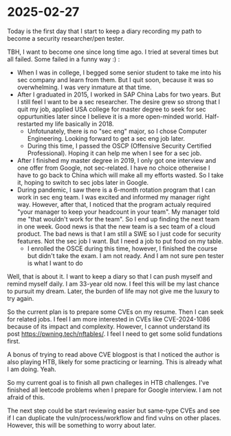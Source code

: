 # 2025-02-27

Today is the first day that I start to keep a diary recording my path to become
a security researcher/pen tester.

TBH, I want to become one since long time ago. I tried at several times but all
failed. Some failed in a funny way :) :

- When I was in college, I begged some senior student to take me into his sec
  company and learn from them. But I quit soon, because it was so overwhelming.
  I was very inmature at that time.
- After I graduated in 2015, I worked in SAP China Labs for two years. But I
  still feel I want to be a sec researcher. The desire grew so strong that I
  quit my job, applied USA college for master degree to seek for sec
  oppurtunities later since I believe it is a more open-minded world.
  Half-restarted my life basically in 2018.
  - Unfotunately, there is no "sec eng" major, so I chose Computer Engineering.
    Looking forward to get a sec eng job later.
  - During this time, I passed the OSCP (Offensive Security Certified
    Professional). Hoping it can help me when I see for a sec job.
- After I finished my master degree in 2019, I only got one interview and one
  offer from Google, not sec-related. I have no choice otherwise I have to go
  back to China which will make all my efforts wasted. So I take it, hoping to
  switch to sec jobs later in Google.
- During pandemic, I saw there is a 6-month rotation program that I can work in
  sec eng team. I was excited and informed my manager right way. However, after
  that, I noticed that the program actualy required "your manager to keep your
  headcount in your team". My manager told me "that wouldn't work for the team".
  So I end up finding the next team in one week. Good news is that the new team
  is a sec team of a cloud product. The bad news is that I am still a SWE so I just code for security features. Not the sec job I want. But I need a job to put food on my table.
  - I enrolled the OSCE during this time, however, I finished the course but didn't take the exam. I am not ready. And I am not sure pen tester is what I want to do

Well, that is about it. I want to keep a diary so that I can push myself and remind myself daily. I am 33-year old now. I feel this will be my last chance to pursuit my dream. Later, the burden of life may not give me the luxury to try again.

So the current plan is to prepare some CVEs on my resume. Then I can seek for related jobs. I feel I am more interested in CVEs like CVE-2024-1086 because of its impact and complexity. However, I cannot understand its post https://pwning.tech/nftables/. I feel I need to get some solid fundations first.

A bonus of trying to read above CVE blogpost is that I noticed the author is also playing HTB, likely for some practicing or learning. This is already what I am doing. Yeah.

So my current goal is to finish all pwn challeges in HTB challenges. I've finished all leetcode problems when I prepare for Google interview. I am not afraid of this.

The next step could be start reviewing easier but same-type CVEs and see if I can duplicate the vuln/process/workflow and find vulns on other places. However, this will be something to worry about later.
